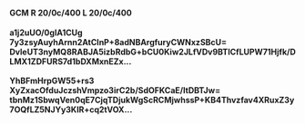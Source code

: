 #### GCM R 20/0c/400 L 20/0c/400
**a1j2uUO/0glA1CUg**<br/>**7y3zsyAuyhArnn2AtClnP+8adNBArgfuryCWNxzSBcU=**<br/>**DvleUT3nyMQ8RABJA5izbRdbG+bCU0Kiw2JLfVDv9BTlCfLUPW71Hjfk/DLMX1ZDFURS7d1bDXMxnEZx...**<br/><br/>
**YhBFmHrpGW55+rs3**<br/>**XyZxacOfduJczshVmpzo3irC2b/SdOFKCaE/ltDBTJw=**<br/>**tbnMz1SbwqVen0qE7CjqTDjukWgScRCMjwhssP+KB4Thvzfav4XRuxZ3y7OQfLZ5NJYy3KlR+cq2tVOX...**